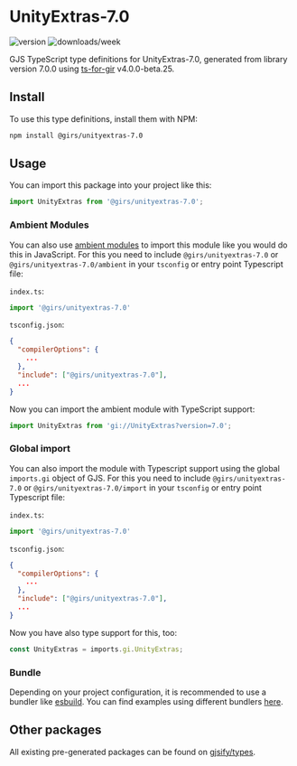 
# UnityExtras-7.0

![version](https://img.shields.io/npm/v/@girs/unityextras-7.0)
![downloads/week](https://img.shields.io/npm/dw/@girs/unityextras-7.0)


GJS TypeScript type definitions for UnityExtras-7.0, generated from library version 7.0.0 using [ts-for-gir](https://github.com/gjsify/ts-for-gir) v4.0.0-beta.25.

## Install

To use this type definitions, install them with NPM:
```bash
npm install @girs/unityextras-7.0
```

## Usage

You can import this package into your project like this:
```ts
import UnityExtras from '@girs/unityextras-7.0';
```

### Ambient Modules

You can also use [ambient modules](https://github.com/gjsify/ts-for-gir/tree/main/packages/cli#ambient-modules) to import this module like you would do this in JavaScript.
For this you need to include `@girs/unityextras-7.0` or `@girs/unityextras-7.0/ambient` in your `tsconfig` or entry point Typescript file:

`index.ts`:
```ts
import '@girs/unityextras-7.0'
```

`tsconfig.json`:
```json
{
  "compilerOptions": {
    ...
  },
  "include": ["@girs/unityextras-7.0"],
  ...
}
```

Now you can import the ambient module with TypeScript support: 

```ts
import UnityExtras from 'gi://UnityExtras?version=7.0';
```

### Global import

You can also import the module with Typescript support using the global `imports.gi` object of GJS.
For this you need to include `@girs/unityextras-7.0` or `@girs/unityextras-7.0/import` in your `tsconfig` or entry point Typescript file:

`index.ts`:
```ts
import '@girs/unityextras-7.0'
```

`tsconfig.json`:
```json
{
  "compilerOptions": {
    ...
  },
  "include": ["@girs/unityextras-7.0"],
  ...
}
```

Now you have also type support for this, too:

```ts
const UnityExtras = imports.gi.UnityExtras;
```

### Bundle

Depending on your project configuration, it is recommended to use a bundler like [esbuild](https://esbuild.github.io/). You can find examples using different bundlers [here](https://github.com/gjsify/ts-for-gir/tree/main/examples).

## Other packages

All existing pre-generated packages can be found on [gjsify/types](https://github.com/gjsify/types).

